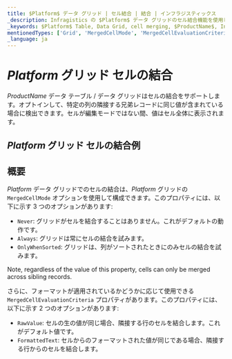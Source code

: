 ```yaml
---
title: $Platform$ データ グリッド | セル結合 | 結合 | インフラジスティックス
_description: Infragistics の $Platform$ データ グリッドのセル結合機能を使用して、重複する値を持つセルを結合します。
_keywords: $Platform$ Table, Data Grid, cell merging, $ProductName$, Infragistics, $Platform$ テーブル, データ グリッド, セル結合, インフラジスティックス
mentionedTypes: ['Grid', 'MergedCellMode', 'MergedCellEvaluationCriteria']
_language: ja
---
```


# $Platform$ グリッド セルの結合

$ProductName$ データ テーブル / データ グリッドはセルの結合をサポートします。オプトインして、特定の列の隣接する兄弟レコードに同じ値が含まれている場合に検出できます。セルが編集モードではない間、値はセル全体に表示されます。

## $Platform$ グリッド セルの結合例


<code-view style="height: 600px"
           data-demos-base-url="{environment:dvDemosBaseUrl}"
           iframe-src="{environment:dvDemosBaseUrl}/grids/data-grid-cell-merging"
           alt="$Platform$ グリッド セルの結合例"
           github-src="grids/data-grid/cell-merging">
</code-view>

<div class="divider--half"></div>

## 概要

$Platform$ データ グリッドでのセルの結合は、$Platform$ グリッドの  `MergedCellMode` オプションを使用して構成できます。このプロパティには、以下に示す 3 つのオプションがあります:

- `Never`: グリッドがセルを結合することはありません。これがデフォルトの動作です。
- `Always`: グリッドは常にセルの結合を試みます。
- `OnlyWhenSorted`: グリッドは、列がソートされたときにのみセルの結合を試みます。

Note, regardless of the value of this property, cells can only be merged across sibling records.

さらに、フォーマットが適用されているかどうかに応じて使用できる  `MergedCellEvaluationCriteria` プロパティがあります。このプロパティには、以下に示す 2 つのオプションがあります:

- `RawValue`: セルの生の値が同じ場合、隣接する行のセルを結合します。これがデフォルト値です。
- `FormattedText`: セルからのフォーマットされた値が同じである場合、隣接する行からのセルを結合します。

<div class="divider--half"></div>